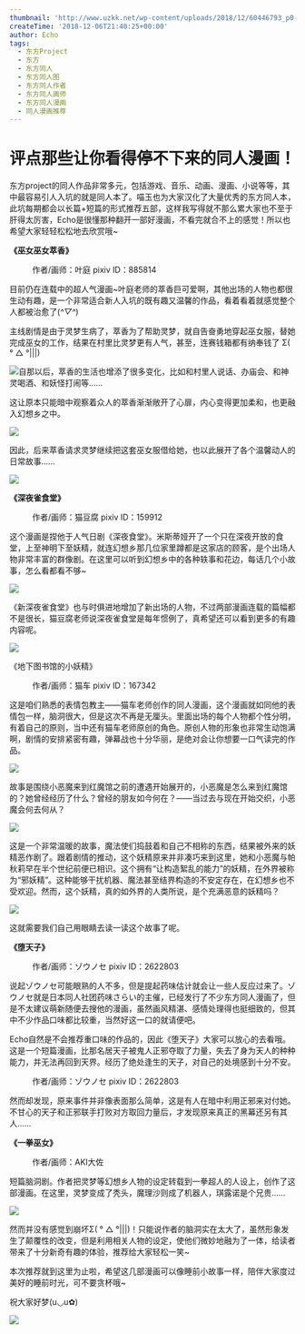 ```yaml
---
thumbnail: 'http://www.uzkk.net/wp-content/uploads/2018/12/60446793_p0-825x510.jpg'
createTime: '2018-12-06T21:40:25+00:00'
author: Echo
tags:
  - 东方Project
  - 东方
  - 东方同人
  - 东方同人图
  - 东方同人作者
  - 东方同人画师
  - 东方同人漫画
  - 同人漫画推荐
---
```


# 评点那些让你看得停不下来的同人漫画！

东方project的同人作品非常多元，包括游戏、音乐、动画、漫画、小说等等，其中最容易引人入坑的就是同人本了。喵玉也为大家汉化了大量优秀的东方同人本，此坑每期都会以长篇+短篇的形式推荐五部，这样我写得就不那么累大家也不至于肝得太厉害，Echo是很懂那种翻开一部好漫画，不看完就合不上的感觉！所以也希望大家轻轻松松地去欣赏哦~

**《巫女巫女萃香》**

<figure>
  <img src="http://www.uzkk.net/wp-content/uploads/2018/12/60446793_p0-719x1024.jpg" alt=""/>
  <figcaption>作者/画师：叶庭
pixiv ID：885814</figcaption>
</figure>

目前仍在连载中的超人气漫画~叶庭老师的萃香巨可爱啊，其他出场的人物也都很生动有趣，是一个非常适合新人入坑的既有趣又温馨的作品，看着看着就感觉整个人都被治愈了(*^▽^*)

主线剧情是由于灵梦生病了，萃香为了帮助灵梦，就自告奋勇地穿起巫女服，替她完成巫女的工作，结果在村里比灵梦更有人气，甚至，连赛钱箱都有纳奉钱了 Σ( ° △ °|||)

![](http://www.uzkk.net/wp-content/uploads/2018/12/20180629182159-527x1024.jpg)自那以后，萃香的生活也增添了很多变化，比如和村里人说话、办庙会、和神灵喝酒、和妖怪打闹等……

这让原本只能暗中观察着众人的萃香渐渐敞开了心扉，内心变得更加柔和，也更融入幻想乡之中。

![](http://www.uzkk.net/wp-content/uploads/2018/12/20180629183227-696x1024.png)

因此，后来萃香请求灵梦继续把这套巫女服借给她，也以此展开了各个温馨动人的日常故事……

![](http://www.uzkk.net/wp-content/uploads/2018/12/23867924_p0-1024x977.jpg)

**《深夜雀食堂》**

<figure>
  <img src="http://www.uzkk.net/wp-content/uploads/2018/12/13696727_p0.jpg" alt=""/>
  <figcaption>作者/画师：猫豆腐
pixiv ID：159912</figcaption>
</figure>

这个漫画是捏他于人气日剧《深夜食堂》。米斯蒂娅开了一个只在深夜开放的食堂，上至神明下至妖精，就连幻想乡那几位家里蹲都是这家店的顾客，是个出场人物非常丰富的群像剧。在这里可以听到幻想乡中的各种轶事和花边，每话几个小故事，怎么看都看不够~

![](http://www.uzkk.net/wp-content/uploads/2018/12/20180630102926-719x1024.png)

《新深夜雀食堂》也与时俱进地增加了新出场的人物，不过两部漫画连载的篇幅都不是很长，猫豆腐老师说深夜雀食堂是每年惯例了，真希望还可以看到更多的有趣内容呢。

![](http://www.uzkk.net/wp-content/uploads/2018/12/20972806_p0.jpg)

《地下图书馆的小妖精》

<figure>
  <img src="http://www.uzkk.net/wp-content/uploads/2018/12/51332159_p0.jpg" alt=""/>
  <figcaption>作者/画师：猫车
pixiv ID：167342</figcaption>
</figure>

这是咱们熟悉的表情包教主——猫车老师创作的同人漫画，这个漫画就如同他的表情包一样，脑洞很大，但是这次不再是无厘头。里面出场的每个人物都个性分明，有着自己的原则，当中还有猫车老师原创的角色。原创人物的形象也非常生动饱满啊，剧情的安排紧密有趣，弹幕战也十分华丽，是绝对会让你想要一口气读完的作品。

![](http://www.uzkk.net/wp-content/uploads/2018/12/20180630120447-768x1024.png)

故事是围绕小恶魔来到红魔馆之前的遭遇开始展开的，小恶魔是怎么来到红魔馆的？她曾经经历了什么？曾经的朋友如今何在？——当过去与现在开始交织，小恶魔会何去何从？

![](http://www.uzkk.net/wp-content/uploads/2018/12/20180630120451-768x1024.png)

这是一个非常温暖的故事，魔法使们捣鼓着和自己不相称的东西，结果被外来的妖精恶作剧了。跟着剧情的推动，这个妖精原来并非凑巧来到这里，她和小恶魔与帕秋莉早在半个世纪前便已相识。这个拥有“让构造絮乱的能力”的妖精，在外界被称为“邪妖精”。这种能够干扰机器、魔法甚至结界构造的不安定存在，在幻想乡也不受欢迎。然而，这个妖精，真的如外界的人类所说，是个充满恶意的妖精吗？

![](http://www.uzkk.net/wp-content/uploads/2018/12/20180630120645-701x1024.png)

这就需要我们自己用眼睛去读一读这个故事了呢。

**《堕天子》**

<figure>
  <img src="http://www.uzkk.net/wp-content/uploads/2018/12/47179547_p0.jpg" alt=""/>
  <figcaption>作者/画师：ゾウノセ
pixiv ID：2622803</figcaption>
</figure>

说起ゾウノセ可能眼熟的人不多，但是提起药味估计就会让一些人反应过来了。ゾウノセ就是日本同人社团药味さらい的主催，已经发行了不少东方同人漫画了，但是不太建议萌新随便去搜他的漫画，虽然画风精湛、感情处理得也挺细致的，但其中不少作品口味都比较重，当然好这一口的就请便吧。

Echo自然是不会推荐重口味的作品的，因此《堕天子》大家可以放心的去看哦。这是一个短篇漫画，比那名居天子被鬼人正邪夺取了力量，失去了身为天人的种种能力，并无法再回到天界。经历了绝处逢生的天子，对自己的处境感到十分不安。

<figure>
  <img src="http://www.uzkk.net/wp-content/uploads/2018/12/20180630104222-701x1024.png" alt=""/>
  <figcaption>作者/画师：ゾウノセ
pixiv ID：2622803</figcaption>
</figure>

然而却发现，原来事件并非像表面那么简单，这是有人在暗中利用正邪来对付她。不甘心的天子和正邪联手打败对方取回力量后，才发现原来真正的黑幕还另有其人……

**《一拳巫女》**

<figure>
  <img src="http://www.uzkk.net/wp-content/uploads/2018/12/20180630104908-726x1024.png" alt=""/>
  <figcaption>作者/画师：AKI大佐</figcaption>
</figure>

短篇脑洞剧。作者把灵梦等幻想乡人物的设定转载到一拳超人的人设上，创作了这部漫画。在这里，灵梦变成了秃头，魔理沙则成了机器人，琪露诺是个兄贵……

![](http://www.uzkk.net/wp-content/uploads/2018/12/20180630104902-738x1024.png)

然而并没有感觉到崩坏Σ( ° △ °|||)！只能说作者的脑洞实在太大了，虽然形象发生了颠覆性的改变，但是利用相关人物的设定，使他们微妙地融为了一体，给读者带来了十分新奇有趣的体验，推荐给大家轻松一笑~

本次推荐就到这里为止啦，希望这几部漫画可以像睡前小故事一样，陪伴大家度过美好的睡前时光，可不要贪杯哦~

祝大家好梦(u◡u✿)

![](http://www.uzkk.net/wp-content/uploads/2018/12/20180705101821-300x300.jpg)
